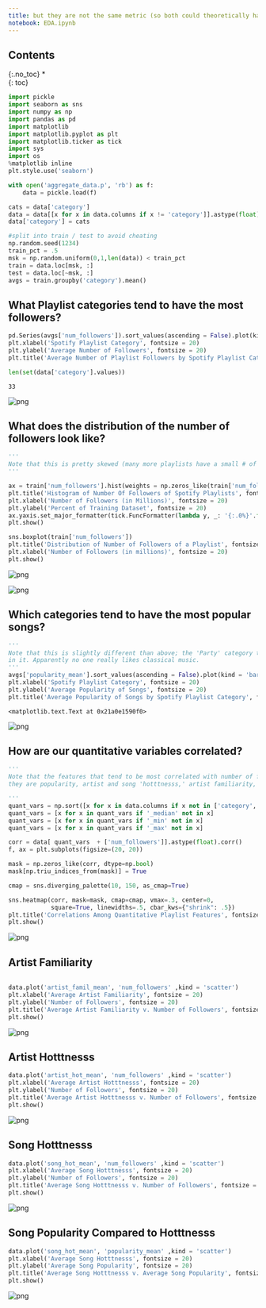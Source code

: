 ```yaml
---
title: but they are not the same metric (so both could theoretically have predictive power)
notebook: EDA.ipynb
---
```


## Contents
{:.no_toc}
*  
{: toc}



```python
import pickle
import seaborn as sns
import numpy as np
import pandas as pd
import matplotlib
import matplotlib.pyplot as plt
import matplotlib.ticker as tick
import sys
import os
%matplotlib inline
plt.style.use('seaborn')
```





```python
with open('aggregate_data.p', 'rb') as f:
    data = pickle.load(f)

cats = data['category']
data = data[[x for x in data.columns if x != 'category']].astype(float)
data['category'] = cats

#split into train / test to avoid cheating
np.random.seed(1234)
train_pct = .5
msk = np.random.uniform(0,1,len(data)) < train_pct
train = data.loc[msk, :]
test = data.loc[~msk, :]
avgs = train.groupby('category').mean()

```


## What Playlist categories tend to have the most followers?



```python
pd.Series(avgs['num_followers']).sort_values(ascending = False).plot(kind = 'bar')
plt.xlabel('Spotify Playlist Category', fontsize = 20)
plt.ylabel('Average Number of Followers', fontsize = 20)
plt.title('Average Number of Playlist Followers by Spotify Playlist Category', fontsize = 20)

len(set(data['category'].values))
```





    33




![png](EDA_files/EDA_4_1.png)


## What does the distribution of the number of followers look like?



```python
'''
Note that this is pretty skewed (many more playlists have a small # of followers)
'''

ax = train['num_followers'].hist(weights = np.zeros_like(train['num_followers']) + 1. / train['num_followers'].size)
plt.title('Histogram of Number Of Followers of Spotify Playlists', fontsize = 20)
plt.xlabel('Number of Followers (in Millions)', fontsize = 20)
plt.ylabel('Percent of Training Dataset', fontsize = 20)
ax.yaxis.set_major_formatter(tick.FuncFormatter(lambda y, _: '{:.0%}'.format(y))) 
plt.show()

sns.boxplot(train['num_followers'])
plt.title('Distribution of Number of Followers of a Playlist', fontsize = 20)
plt.xlabel('Number of Followers (in millions)', fontsize = 20)
plt.show()
```



![png](EDA_files/EDA_6_0.png)



![png](EDA_files/EDA_6_1.png)


## Which categories tend to have the most popular songs?



```python
'''
Note that this is slightly different than above; the 'Party' category tends to have the most popular songs
in it. Apparently no one really likes classical music.
'''
avgs['popularity_mean'].sort_values(ascending = False).plot(kind = 'bar')
plt.xlabel('Spotify Playlist Category', fontsize = 20)
plt.ylabel('Average Popularity of Songs', fontsize = 20)
plt.title('Average Popularity of Songs by Spotify Playlist Category', fontsize = 20)

```





    <matplotlib.text.Text at 0x21a0e1590f0>




![png](EDA_files/EDA_8_1.png)


## How are our quantitative variables correlated?



```python
'''
Note that the features that tend to be most correlated with number of followers generally make sense;
they are popularity, artist and song 'hotttnesss,' artist familiarity, and whether or not the playlist is featured.

'''
quant_vars = np.sort([x for x in data.columns if x not in ['category','num_follower']])
quant_vars = [x for x in quant_vars if '_median' not in x]
quant_vars = [x for x in quant_vars if '_min' not in x]
quant_vars = [x for x in quant_vars if '_max' not in x]

corr = data[ quant_vars  + ['num_followers']].astype(float).corr()
f, ax = plt.subplots(figsize=(20, 20))

mask = np.zeros_like(corr, dtype=np.bool)
mask[np.triu_indices_from(mask)] = True

cmap = sns.diverging_palette(10, 150, as_cmap=True)

sns.heatmap(corr, mask=mask, cmap=cmap, vmax=.3, center=0,
            square=True, linewidths=.5, cbar_kws={"shrink": .5})
plt.title('Correlations Among Quantitative Playlist Features', fontsize = 20)
plt.show()
```



![png](EDA_files/EDA_10_0.png)


## Artist Familiarity



```python

data.plot('artist_famil_mean', 'num_followers' ,kind = 'scatter')
plt.xlabel('Average Artist Familiarity', fontsize = 20)
plt.ylabel('Number of Followers', fontsize = 20)
plt.title('Average Artist Familiarity v. Number of Followers', fontsize = 20)
plt.show()
```



![png](EDA_files/EDA_12_0.png)


## Artist Hotttnesss



```python
data.plot('artist_hot_mean', 'num_followers' ,kind = 'scatter')
plt.xlabel('Average Artist Hotttnesss', fontsize = 20)
plt.ylabel('Number of Followers', fontsize = 20)
plt.title('Average Artist Hotttnesss v. Number of Followers', fontsize = 20)
plt.show()

```



![png](EDA_files/EDA_14_0.png)


## Song Hotttnesss



```python
data.plot('song_hot_mean', 'num_followers' ,kind = 'scatter')
plt.xlabel('Average Song Hotttnesss', fontsize = 20)
plt.ylabel('Number of Followers', fontsize = 20)
plt.title('Average Song Hotttnesss v. Number of Followers', fontsize = 20)
plt.show()

```



![png](EDA_files/EDA_16_0.png)


## Song Popularity Compared to Hotttnesss



```python
data.plot('song_hot_mean', 'popularity_mean' ,kind = 'scatter')
plt.xlabel('Average Song Hotttnesss', fontsize = 20)
plt.ylabel('Average Song Popularity', fontsize = 20)
plt.title('Average Song Hotttnesss v. Average Song Popularity', fontsize = 20)
plt.show()
```



![png](EDA_files/EDA_18_0.png)




```python

```

